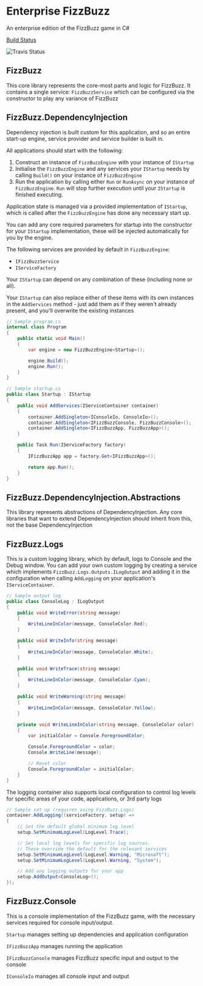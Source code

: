 # Enterprise FizzBuzz
An enterprise edition of the FizzBuzz game in C#

[Build Status](https://travis-ci.com/MarkSFrancis/EnterpriseFizzBuzz)

![Travis Status](https://travis-ci.com/MarkSFrancis/EnterpriseFizzBuzz.svg?branch=master)


## FizzBuzz

This core library represents the core-most parts and logic for FizzBuzz. It contains a single service: `FizzBuzzService` which can be configured via the constructor to play any variance of FizzBuzz

## FizzBuzz.DependencyInjection

Dependency injection is built custom for this application, and so an entire start-up engine, service provider and service builder is built in.

All applications should start with the following:
1. Construct an instance of `FizzBuzzEngine` with your instance of `IStartup`
1. Initialise the `FizzBuzzEngine` and any services your `IStartup` needs by calling `Build()` on your instance of `FizzBuzzEngine`
1. Run the application by calling either `Run` or `RunAsync` on your instance of `FizzBuzzEngine`. `Run` will stop further execution until your `IStartup` is finished executing.

Application state is managed via a provided implementation of `IStartup`, which is called after the `FizzBuzzEngine` has done any necessary start up.

You can add any core required parameters for startup into the constructor for your `IStartup` implementation, these will be injected automatically for you by the engine.

The following services are provided by default in `FizzBuzzEngine`:

* `IFizzBuzzService`
* `IServiceFactory`

Your `IStartup` can depend on any combination of these (including none or all).

Your `IStartup` can also replace either of these items with its own instances in the `AddServices` method - just add them as if they weren't already present, and you'll overwrite the existing instances

```cs
// Sample program.cs
internal class Program
{
    public static void Main()
    {
        var engine = new FizzBuzzEngine<Startup>();

        engine.Build();
        engine.Run();
    }
}
```

```cs
// Sample startup.cs
public class Startup : IStartup
{
    public void AddServices(IServiceContainer container)
    {
        container.AddSingleton<IConsoleIo, ConsoleIo>();
        container.AddSingleton<IFizzBuzzConsole, FizzBuzzConsole>();
        container.AddSingleton<IFizzBuzzApp, FizzBuzzApp>();
    }

    public Task Run(IServiceFactory factory)
    {
        IFizzBuzzApp app = factory.Get<IFizzBuzzApp>();

        return app.Run();
    }
}
```

## FizzBuzz.DependencyInjection.Abstractions

This library represents abstractions of DependencyInjection. Any core libraries that want to extend DependencyInjection should inherit from this, not the base DependencyInjection

## FizzBuzz.Logs

This is a custom logging library, which by default, logs to Console and the Debug window. You can add your own custom logging by creating a service which implements `FizzBuzz.Logs.Outputs.ILogOutput` and adding it in the configuration when calling `AddLogging` on your application's `IServiceContainer`.

```cs
// Sample output log
public class ConsoleLog : ILogOutput
{
    public void WriteError(string message)
    {
        WriteLineInColor(message, ConsoleColor.Red);
    }

    public void WriteInfo(string message)
    {
        WriteLineInColor(message, ConsoleColor.White);
    }

    public void WriteTrace(string message)
    {
        WriteLineInColor(message, ConsoleColor.Cyan);
    }

    public void WriteWarning(string message)
    {
        WriteLineInColor(message, ConsoleColor.Yellow);
    }

    private void WriteLineInColor(string message, ConsoleColor color)
    {
        var initialColor = Console.ForegroundColor;

        Console.ForegroundColor = color;
        Console.WriteLine(message);

        // Reset color
        Console.ForegroundColor = initialColor;
    }
}
```

The logging container also supports local configuration to control log levels for specific areas of your code, applications, or 3rd party logs

```cs
// Sample set up (requires using FizzBuzz.Logs)
container.AddLogging((serviceFactory, setup) =>
{
    // Set the default global minimum log level
    setup.SetMinimumLogLevel(LogLevel.Trace);

    // Set local log levels for specific log sources.
    // These override the default for the relevant services
    setup.SetMinimumLogLevel(LogLevel.Warning, "Microsoft");
    setup.SetMinimumLogLevel(LogLevel.Warning, "System");

    // Add any logging outputs for your app
    setup.AddOutput<ConsoleLog>();
});
```

## FizzBuzz.Console

This is a console implementation of the FizzBuzz game, with the necessary services required for console input/output.

`Startup` manages setting up dependencies and application configuration

`IFizzBuzzApp` manages running the application

`IFizzBuzzConsole` manages FizzBuzz specific input and output to the console

`IConsoleIo` manages all console input and output